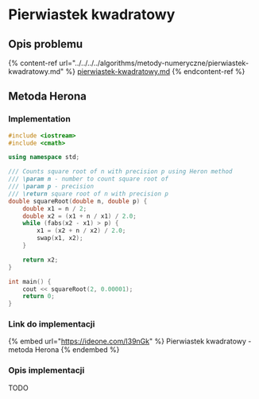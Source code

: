 # Pierwiastek kwadratowy

## Opis problemu

{% content-ref url="../../../../algorithms/metody-numeryczne/pierwiastek-kwadratowy.md" %}
[pierwiastek-kwadratowy.md](../../../../algorithms/metody-numeryczne/pierwiastek-kwadratowy.md)
{% endcontent-ref %}

## Metoda Herona

### Implementation

```cpp
#include <iostream>
#include <cmath>

using namespace std;

/// Counts square root of n with precision p using Heron method
/// \param n - number to count square root of
/// \param p - precision
/// \return square root of n with precision p
double squareRoot(double n, double p) {
    double x1 = n / 2;
    double x2 = (x1 + n / x1) / 2.0;
    while (fabs(x2 - x1) > p) {
        x1 = (x2 + n / x2) / 2.0;
        swap(x1, x2);
    }

    return x2;
}

int main() {
    cout << squareRoot(2, 0.00001);
    return 0;
}
```

### Link do implementacji

{% embed url="https://ideone.com/I39nGk" %}
Pierwiastek kwadratowy - metoda Herona
{% endembed %}

### Opis implementacji

TODO
